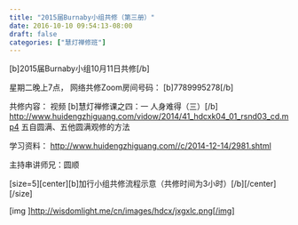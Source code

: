 ```yaml
---
title: "2015届Burnaby小组共修（第三册）"
date: 2016-10-10 09:54:13-08:00
draft: false
categories: ["慧灯禅修班"]
---
```

[b]2015届Burnaby小组10月11日共修[/b]

星期二晚上7点，
网络共修Zoom房间号码： [b]7789995278[/b]

共修内容：
视频 [b]慧灯禅修课之四：一 人身难得（三）[/b]
http://www.huidengzhiguang.com/vidow/2014/41_hdcxk04_01_rsnd03_cd.mp4
五自圆满、五他圆满观修的方法

学习资料：
http://www.huidengzhiguang.com//c/2014-12-14/2981.shtml

主持串讲师兄：圆顺

[size=5][center][b]加行小组共修流程示意（共修时间为3小时）[/b][/center][/size]

[img ]http://wisdomlight.me/cn/images/hdcx/jxgxlc.png[/img]
